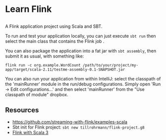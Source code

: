 # Learn Flink

##
A Flink application project using Scala and SBT.

To run and test your application locally, you can just execute `sbt run` then select the main class that contains the Flink job . 

You can also package the application into a fat jar with `sbt assembly`, then submit it as usual, with something like: 

```
flink run -c org.example.WordCount /path/to/your/project/my-app/target/scala-2.11/testme-assembly-0.1-SNAPSHOT.jar
```

You can also run your application from within IntelliJ:  select the classpath of the 'mainRunner' module in the run/debug configurations.
Simply open 'Run -> Edit configurations...' and then select 'mainRunner' from the "Use classpath of module" dropbox. 

## Resources

- https://github.com/streaming-with-flink/examples-scala
- Sbt init for Flink project: `sbt new tillrohrmann/flink-project.g8`
- [Flink with Scala 3](https://github.com/sjwiesman/flink-scala-3/)
